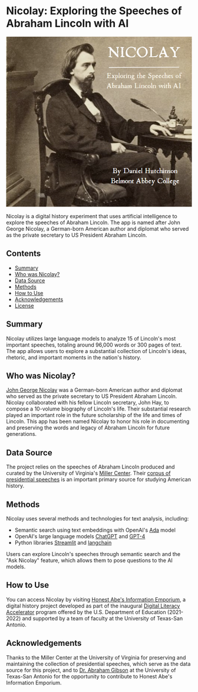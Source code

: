 # Nicolay: Exploring the Speeches of Abraham Lincoln with AI

![Nicolay Logo](title_card.png)

Nicolay is a digital history experiment that uses artificial intelligence to explore the speeches of Abraham Lincoln. The app is named after John George Nicolay, a German-born American author and diplomat who served as the private secretary to US President Abraham Lincoln.

## Contents

- [Summary](#summary)
- [Who was Nicolay?](#who-was-nicolay)
- [Data Source](#data-source)
- [Methods](#methods)
- [How to Use](#how-to-use)
- [Acknowledgements](#acknowledgements)
- [License](#license)

## Summary

Nicolay utilizes large language models to analyze 15 of Lincoln's most important speeches, totaling around 96,000 words or 300 pages of text. The app allows users to explore a substantial collection of Lincoln's ideas, rhetoric, and important moments in the nation's history.

## Who was Nicolay?

[John George Nicolay](https://en.wikipedia.org/wiki/John_George_Nicolay) was a German-born American author and diplomat who served as the private secretary to US President Abraham Lincoln. Nicolay collaborated with his fellow Lincoln secretary, John Hay, to compose a 10-volume biography of Lincoln's life. Their substantial research played an important role in the future scholarship of the life and times of Lincoln. This app has been named
Nicolay to honor his role in documenting and preserving the words and legacy of Abraham Lincoln for future generations.

## Data Source

The project relies on the speeches of Abraham Lincoln produced and curated by the University of Virginia's [Miller Center](https://millercenter.org/). Their [corpus of presidential speeches](https://millercenter.org/presidential-speeches-downloadable-data) is an important primary source for studying American history.

## Methods

Nicolay uses several methods and technologies for text analysis, including:

- Semantic search using text embeddings with OpenAI's [Ada](https://openai.com/blog/new-and-improved-embedding-model) model
- OpenAI's large language models [ChatGPT](https://openai.com/blog/chatgpt) and [GPT-4](https://openai.com/research/gpt-4)
- Python libraries [Streamlit](https://streamlit.io/) and [langchain](https://github.com/hwchase17/langchain)

Users can explore Lincoln's speeches through semantic search and the "Ask Nicolay" feature, which allows them to pose questions to the AI models.

## How to Use

You can access Nicolay by visiting [Honest Abe's Information Emporium](https://honestabes.info/fireside-chats/), a digital history project developed as part of the inaugural [Digital Literacy Accelerator](https://tech.ed.gov/dla/) program offered by the U.S. Department of Education (2021-2022) and supported by a team of faculty at the University of Texas-San Antonio.

## Acknowledgements

Thanks to the Miller Center at the University of Virginia for preserving and maintaining the collection of presidential speeches, which serve as the data source for this project, and to [Dr. Abraham Gibson](http://history.utsa.edu/faculty/gibson-abe) at the University of Texas-San Antonio for the opportunity to contribute to Honest Abe's Information Emporium.
